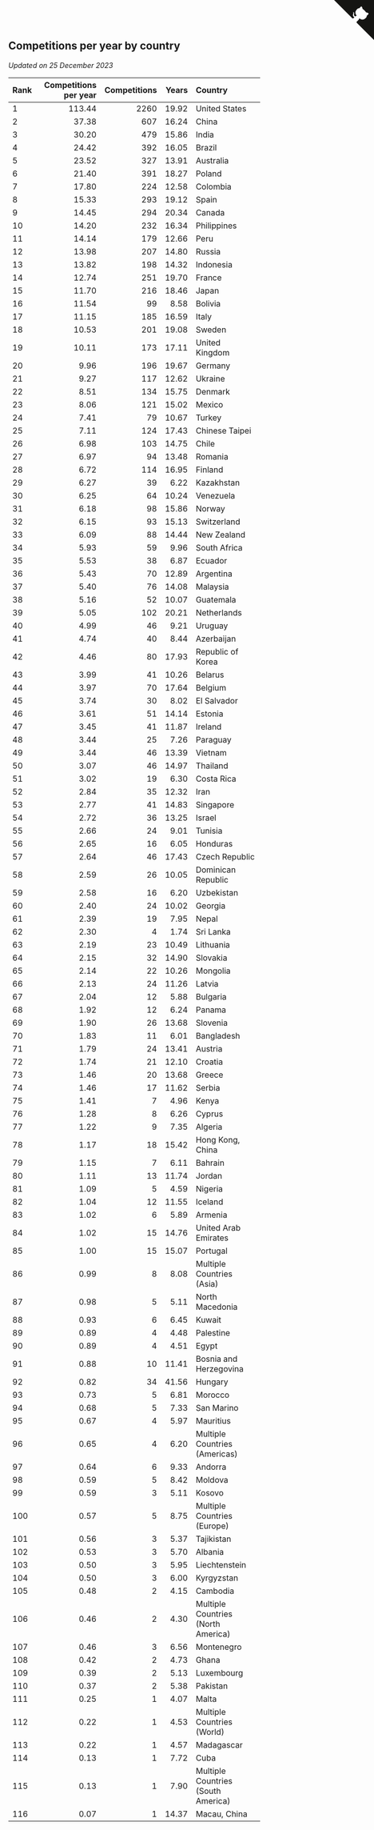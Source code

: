## Competitions per year by country

*Updated on 25 December 2023*

| Rank | Competitions per year | Competitions | Years | Country |
| :--- | ---: | ---: | ---: | :--- |
| 1 | 113.44 | 2260 | 19.92 | United States |
| 2 | 37.38 | 607 | 16.24 | China |
| 3 | 30.20 | 479 | 15.86 | India |
| 4 | 24.42 | 392 | 16.05 | Brazil |
| 5 | 23.52 | 327 | 13.91 | Australia |
| 6 | 21.40 | 391 | 18.27 | Poland |
| 7 | 17.80 | 224 | 12.58 | Colombia |
| 8 | 15.33 | 293 | 19.12 | Spain |
| 9 | 14.45 | 294 | 20.34 | Canada |
| 10 | 14.20 | 232 | 16.34 | Philippines |
| 11 | 14.14 | 179 | 12.66 | Peru |
| 12 | 13.98 | 207 | 14.80 | Russia |
| 13 | 13.82 | 198 | 14.32 | Indonesia |
| 14 | 12.74 | 251 | 19.70 | France |
| 15 | 11.70 | 216 | 18.46 | Japan |
| 16 | 11.54 | 99 | 8.58 | Bolivia |
| 17 | 11.15 | 185 | 16.59 | Italy |
| 18 | 10.53 | 201 | 19.08 | Sweden |
| 19 | 10.11 | 173 | 17.11 | United Kingdom |
| 20 | 9.96 | 196 | 19.67 | Germany |
| 21 | 9.27 | 117 | 12.62 | Ukraine |
| 22 | 8.51 | 134 | 15.75 | Denmark |
| 23 | 8.06 | 121 | 15.02 | Mexico |
| 24 | 7.41 | 79 | 10.67 | Turkey |
| 25 | 7.11 | 124 | 17.43 | Chinese Taipei |
| 26 | 6.98 | 103 | 14.75 | Chile |
| 27 | 6.97 | 94 | 13.48 | Romania |
| 28 | 6.72 | 114 | 16.95 | Finland |
| 29 | 6.27 | 39 | 6.22 | Kazakhstan |
| 30 | 6.25 | 64 | 10.24 | Venezuela |
| 31 | 6.18 | 98 | 15.86 | Norway |
| 32 | 6.15 | 93 | 15.13 | Switzerland |
| 33 | 6.09 | 88 | 14.44 | New Zealand |
| 34 | 5.93 | 59 | 9.96 | South Africa |
| 35 | 5.53 | 38 | 6.87 | Ecuador |
| 36 | 5.43 | 70 | 12.89 | Argentina |
| 37 | 5.40 | 76 | 14.08 | Malaysia |
| 38 | 5.16 | 52 | 10.07 | Guatemala |
| 39 | 5.05 | 102 | 20.21 | Netherlands |
| 40 | 4.99 | 46 | 9.21 | Uruguay |
| 41 | 4.74 | 40 | 8.44 | Azerbaijan |
| 42 | 4.46 | 80 | 17.93 | Republic of Korea |
| 43 | 3.99 | 41 | 10.26 | Belarus |
| 44 | 3.97 | 70 | 17.64 | Belgium |
| 45 | 3.74 | 30 | 8.02 | El Salvador |
| 46 | 3.61 | 51 | 14.14 | Estonia |
| 47 | 3.45 | 41 | 11.87 | Ireland |
| 48 | 3.44 | 25 | 7.26 | Paraguay |
| 49 | 3.44 | 46 | 13.39 | Vietnam |
| 50 | 3.07 | 46 | 14.97 | Thailand |
| 51 | 3.02 | 19 | 6.30 | Costa Rica |
| 52 | 2.84 | 35 | 12.32 | Iran |
| 53 | 2.77 | 41 | 14.83 | Singapore |
| 54 | 2.72 | 36 | 13.25 | Israel |
| 55 | 2.66 | 24 | 9.01 | Tunisia |
| 56 | 2.65 | 16 | 6.05 | Honduras |
| 57 | 2.64 | 46 | 17.43 | Czech Republic |
| 58 | 2.59 | 26 | 10.05 | Dominican Republic |
| 59 | 2.58 | 16 | 6.20 | Uzbekistan |
| 60 | 2.40 | 24 | 10.02 | Georgia |
| 61 | 2.39 | 19 | 7.95 | Nepal |
| 62 | 2.30 | 4 | 1.74 | Sri Lanka |
| 63 | 2.19 | 23 | 10.49 | Lithuania |
| 64 | 2.15 | 32 | 14.90 | Slovakia |
| 65 | 2.14 | 22 | 10.26 | Mongolia |
| 66 | 2.13 | 24 | 11.26 | Latvia |
| 67 | 2.04 | 12 | 5.88 | Bulgaria |
| 68 | 1.92 | 12 | 6.24 | Panama |
| 69 | 1.90 | 26 | 13.68 | Slovenia |
| 70 | 1.83 | 11 | 6.01 | Bangladesh |
| 71 | 1.79 | 24 | 13.41 | Austria |
| 72 | 1.74 | 21 | 12.10 | Croatia |
| 73 | 1.46 | 20 | 13.68 | Greece |
| 74 | 1.46 | 17 | 11.62 | Serbia |
| 75 | 1.41 | 7 | 4.96 | Kenya |
| 76 | 1.28 | 8 | 6.26 | Cyprus |
| 77 | 1.22 | 9 | 7.35 | Algeria |
| 78 | 1.17 | 18 | 15.42 | Hong Kong, China |
| 79 | 1.15 | 7 | 6.11 | Bahrain |
| 80 | 1.11 | 13 | 11.74 | Jordan |
| 81 | 1.09 | 5 | 4.59 | Nigeria |
| 82 | 1.04 | 12 | 11.55 | Iceland |
| 83 | 1.02 | 6 | 5.89 | Armenia |
| 84 | 1.02 | 15 | 14.76 | United Arab Emirates |
| 85 | 1.00 | 15 | 15.07 | Portugal |
| 86 | 0.99 | 8 | 8.08 | Multiple Countries (Asia) |
| 87 | 0.98 | 5 | 5.11 | North Macedonia |
| 88 | 0.93 | 6 | 6.45 | Kuwait |
| 89 | 0.89 | 4 | 4.48 | Palestine |
| 90 | 0.89 | 4 | 4.51 | Egypt |
| 91 | 0.88 | 10 | 11.41 | Bosnia and Herzegovina |
| 92 | 0.82 | 34 | 41.56 | Hungary |
| 93 | 0.73 | 5 | 6.81 | Morocco |
| 94 | 0.68 | 5 | 7.33 | San Marino |
| 95 | 0.67 | 4 | 5.97 | Mauritius |
| 96 | 0.65 | 4 | 6.20 | Multiple Countries (Americas) |
| 97 | 0.64 | 6 | 9.33 | Andorra |
| 98 | 0.59 | 5 | 8.42 | Moldova |
| 99 | 0.59 | 3 | 5.11 | Kosovo |
| 100 | 0.57 | 5 | 8.75 | Multiple Countries (Europe) |
| 101 | 0.56 | 3 | 5.37 | Tajikistan |
| 102 | 0.53 | 3 | 5.70 | Albania |
| 103 | 0.50 | 3 | 5.95 | Liechtenstein |
| 104 | 0.50 | 3 | 6.00 | Kyrgyzstan |
| 105 | 0.48 | 2 | 4.15 | Cambodia |
| 106 | 0.46 | 2 | 4.30 | Multiple Countries (North America) |
| 107 | 0.46 | 3 | 6.56 | Montenegro |
| 108 | 0.42 | 2 | 4.73 | Ghana |
| 109 | 0.39 | 2 | 5.13 | Luxembourg |
| 110 | 0.37 | 2 | 5.38 | Pakistan |
| 111 | 0.25 | 1 | 4.07 | Malta |
| 112 | 0.22 | 1 | 4.53 | Multiple Countries (World) |
| 113 | 0.22 | 1 | 4.57 | Madagascar |
| 114 | 0.13 | 1 | 7.72 | Cuba |
| 115 | 0.13 | 1 | 7.90 | Multiple Countries (South America) |
| 116 | 0.07 | 1 | 14.37 | Macau, China |


<a href="https://github.com/JustinTimeCuber/wca_statistics" class="github-corner" aria-label="View source on Github"><svg width="80" height="80" viewBox="0 0 250 250" style="fill:#151513; color:#fff; position: absolute; top: 0; border: 0; right: 0;" aria-hidden="true"><path d="M0,0 L115,115 L130,115 L142,142 L250,250 L250,0 Z"></path><path d="M128.3,109.0 C113.8,99.7 119.0,89.6 119.0,89.6 C122.0,82.7 120.5,78.6 120.5,78.6 C119.2,72.0 123.4,76.3 123.4,76.3 C127.3,80.9 125.5,87.3 125.5,87.3 C122.9,97.6 130.6,101.9 134.4,103.2" fill="currentColor" style="transform-origin: 130px 106px;" class="octo-arm"></path><path d="M115.0,115.0 C114.9,115.1 118.7,116.5 119.8,115.4 L133.7,101.6 C136.9,99.2 139.9,98.4 142.2,98.6 C133.8,88.0 127.5,74.4 143.8,58.0 C148.5,53.4 154.0,51.2 159.7,51.0 C160.3,49.4 163.2,43.6 171.4,40.1 C171.4,40.1 176.1,42.5 178.8,56.2 C183.1,58.6 187.2,61.8 190.9,65.4 C194.5,69.0 197.7,73.2 200.1,77.6 C213.8,80.2 216.3,84.9 216.3,84.9 C212.7,93.1 206.9,96.0 205.4,96.6 C205.1,102.4 203.0,107.8 198.3,112.5 C181.9,128.9 168.3,122.5 157.7,114.1 C157.9,116.9 156.7,120.9 152.7,124.9 L141.0,136.5 C139.8,137.7 141.6,141.9 141.8,141.8 Z" fill="currentColor" class="octo-body"></path></svg></a><style>.github-corner:hover .octo-arm{animation:octocat-wave 560ms ease-in-out}@keyframes octocat-wave{0%,100%{transform:rotate(0)}20%,60%{transform:rotate(-25deg)}40%,80%{transform:rotate(10deg)}}@media (max-width:500px){.github-corner:hover .octo-arm{animation:none}.github-corner .octo-arm{animation:octocat-wave 560ms ease-in-out}}</style>
